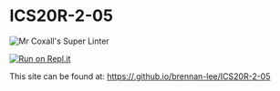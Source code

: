 # ICS20R-2-05

![Mr Coxall's Super Linter](https://github.com/brennan-lee/ICS20R-2-05/workflows/Mr%20Coxall's%20Super%20Linter/badge.svg)

[![Run on Repl.it](https://repl.it/badge/github/brennan-lee/ICS20R-2-05)](https://repl.it/github/brennan-lee/ICS20R-2-05)

This site can be found at: [https://.github.io/brennan-lee/ICS20R-2-05](https://brennan-lee.github.io/ICS20R-2-05)
